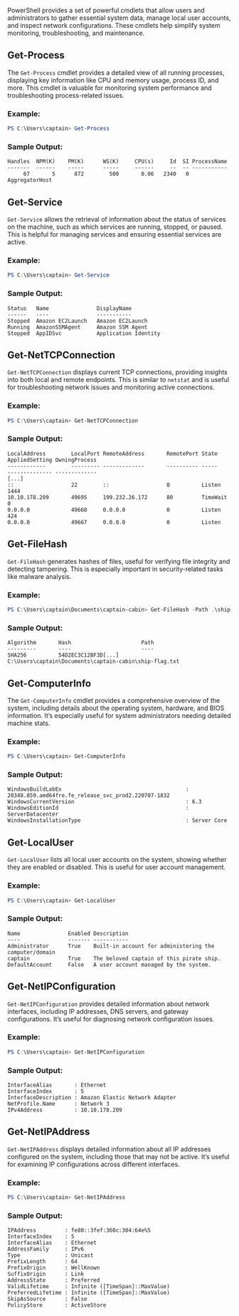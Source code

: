 PowerShell provides a set of powerful cmdlets that allow users and administrators to gather essential system data, manage local user accounts, and inspect network configurations. These cmdlets help simplify system monitoring, troubleshooting, and maintenance.

## Get-Process

The `Get-Process` cmdlet provides a detailed view of all running processes, displaying key information like CPU and memory usage, process ID, and more. This cmdlet is valuable for monitoring system performance and troubleshooting process-related issues.

### Example:

```powershell
PS C:\Users\captain> Get-Process
```

### Sample Output:

```
Handles  NPM(K)    PM(K)      WS(K)     CPU(s)     Id  SI ProcessName 
-------  ------    -----      -----     ------     --  -- -----------
     67       5      872        500       0.06   2340   0 AggregatorHost
```

## Get-Service

`Get-Service` allows the retrieval of information about the status of services on the machine, such as which services are running, stopped, or paused. This is helpful for managing services and ensuring essential services are active.

### Example:

```powershell
PS C:\Users\captain> Get-Service
```

### Sample Output:

```
Status   Name               DisplayName                           
------   ----               -----------
Stopped  Amazon EC2Launch   Amazon EC2Launch
Running  AmazonSSMAgent     Amazon SSM Agent
Stopped  AppIDSvc           Application Identity
```

## Get-NetTCPConnection

`Get-NetTCPConnection` displays current TCP connections, providing insights into both local and remote endpoints. This is similar to `netstat` and is useful for troubleshooting network issues and monitoring active connections.

### Example:

```powershell
PS C:\Users\captain> Get-NetTCPConnection
```

### Sample Output:

```
LocalAddress        LocalPort RemoteAddress       RemotePort State       AppliedSetting OwningProcess 
------------        --------- -------------       ---------- -----       -------------- -------------
[...]
::                  22        ::                  0          Listen                     1444          
10.10.178.209       49695     199.232.26.172      80         TimeWait                   0
0.0.0.0             49668     0.0.0.0             0          Listen                     424
0.0.0.0             49667     0.0.0.0             0          Listen    
```

## Get-FileHash

`Get-FileHash` generates hashes of files, useful for verifying file integrity and detecting tampering. This is especially important in security-related tasks like malware analysis.

### Example:

```powershell
PS C:\Users\captain\Documents\captain-cabin> Get-FileHash -Path .\ship-flag.txt
```

### Sample Output:

```
Algorithm       Hash                      Path 
---------       ----                      ----
SHA256          54D2EC3C12BF3D[...]       C:\Users\captain\Documents\captain-cabin\ship-flag.txt
```

## Get-ComputerInfo

The `Get-ComputerInfo` cmdlet provides a comprehensive overview of the system, including details about the operating system, hardware, and BIOS information. It’s especially useful for system administrators needing detailed machine stats.

### Example:

```powershell
PS C:\Users\captain> Get-ComputerInfo
```

### Sample Output:

```
WindowsBuildLabEx                                       : 20348.859.amd64fre.fe_release_svc_prod2.220707-1832
WindowsCurrentVersion                                   : 6.3
WindowsEditionId                                        : ServerDatacenter
WindowsInstallationType                                 : Server Core
```

## Get-LocalUser

`Get-LocalUser` lists all local user accounts on the system, showing whether they are enabled or disabled. This is useful for user account management.

### Example:

```powershell
PS C:\Users\captain> Get-LocalUser
```

### Sample Output:

```
Name               Enabled Description 
----               ------- -----------
Administrator      True    Built-in account for administering the computer/domain
captain            True    The beloved captain of this pirate ship.
DefaultAccount     False   A user account managed by the system.
```

## Get-NetIPConfiguration

`Get-NetIPConfiguration` provides detailed information about network interfaces, including IP addresses, DNS servers, and gateway configurations. It’s useful for diagnosing network configuration issues.

### Example:

```powershell
PS C:\Users\captain> Get-NetIPConfiguration
```

### Sample Output:

```
InterfaceAlias       : Ethernet
InterfaceIndex       : 5
InterfaceDescription : Amazon Elastic Network Adapter
NetProfile.Name      : Network 3
IPv4Address          : 10.10.178.209
```

## Get-NetIPAddress

`Get-NetIPAddress` displays detailed information about all IP addresses configured on the system, including those that may not be active. It’s useful for examining IP configurations across different interfaces.

### Example:

```powershell
PS C:\Users\captain> Get-NetIPAddress
```

### Sample Output:

```
IPAddress         : fe80::3fef:360c:304:64e%5
InterfaceIndex    : 5
InterfaceAlias    : Ethernet
AddressFamily     : IPv6
Type              : Unicast
PrefixLength      : 64
PrefixOrigin      : WellKnown
SuffixOrigin      : Link
AddressState      : Preferred
ValidLifetime     : Infinite ([TimeSpan]::MaxValue)
PreferredLifetime : Infinite ([TimeSpan]::MaxValue)
SkipAsSource      : False
PolicyStore       : ActiveStore
```